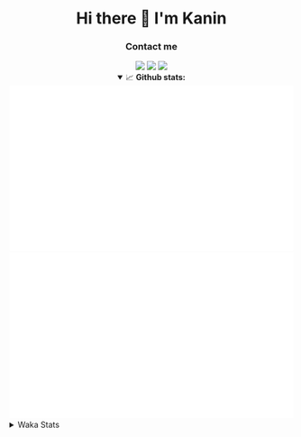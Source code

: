 <div align="center">
 <h1>Hi there 👋 I'm Kanin</h1>
 <h3>Contact me</h3>
 <a href="mailto:im@kanin.dev"><img src="https://img.shields.io/badge/gmail-%23D14836.svg?&style=for-the-badge&logo=gmail&logoColor=white"/></a>
 <a href="https://twitter.com/KaninTwt"><img src="https://img.shields.io/badge/twitter-%231DA1F2.svg?&style=for-the-badge&logo=twitter&logoColor=white"/></a>
 <a href="https://www.linkedin.com/in/KaninDev"><img src="https://img.shields.io/badge/linkedin-%230077B5.svg?&style=for-the-badge&logo=linkedin&logoColor=white"/></a>
<details open>
  <summary>📈 <b>Github stats:</b></summary>
  <img src="https://github.com/Kanin/Kanin/blob/master/scripts/GitHubStats/generated/overview.svg"/>
  <img src="https://github.com/Kanin/Kanin/blob/master/scripts/GitHubStats/generated/languages.svg"/>
</details>
</div>

<details>
 <summary>Waka Stats</summary>

<!--START_SECTION:waka-->
![Code Time](http://img.shields.io/badge/Code%20Time-2%2C222%20hrs%2022%20mins-blue)

![Profile Views](http://img.shields.io/badge/Profile%20Views-0-blue)

![Lines of code](https://img.shields.io/badge/From%20Hello%20World%20I%27ve%20Written-561.4%20thousand%20lines%20of%20code-blue)

**🐱 My GitHub Data** 

> 📦 105.1 kB Used in GitHub's Storage 
 > 
> 🏆 742 Contributions in the Year 2023
 > 
> 🚫 Not Opted to Hire
 > 
> 📜 24 Public Repositories 
 > 
> 🔑 12 Private Repositories 
 > 
**I'm an Early 🐤** 

```text
🌞 Morning                2324 commits        ██████░░░░░░░░░░░░░░░░░░░   25.88 % 
🌆 Daytime                2744 commits        ████████░░░░░░░░░░░░░░░░░   30.56 % 
🌃 Evening                2588 commits        ███████░░░░░░░░░░░░░░░░░░   28.82 % 
🌙 Night                  1323 commits        ████░░░░░░░░░░░░░░░░░░░░░   14.73 % 
```
📅 **I'm Most Productive on Monday** 

```text
Monday                   1742 commits        █████░░░░░░░░░░░░░░░░░░░░   19.40 % 
Tuesday                  1264 commits        ████░░░░░░░░░░░░░░░░░░░░░   14.08 % 
Wednesday                861 commits         ██░░░░░░░░░░░░░░░░░░░░░░░   09.59 % 
Thursday                 1370 commits        ████░░░░░░░░░░░░░░░░░░░░░   15.26 % 
Friday                   1504 commits        ████░░░░░░░░░░░░░░░░░░░░░   16.75 % 
Saturday                 885 commits         ██░░░░░░░░░░░░░░░░░░░░░░░   09.86 % 
Sunday                   1353 commits        ████░░░░░░░░░░░░░░░░░░░░░   15.07 % 
```


📊 **This Week I Spent My Time On** 

```text
🕑︎ Time Zone: America/New_York

💬 Programming Languages: 
Python                   19 hrs 49 mins      ██████████████████████░░░   87.44 % 
virtualenv               1 hr 10 mins        █░░░░░░░░░░░░░░░░░░░░░░░░   05.16 % 
GitIgnore file           39 mins             █░░░░░░░░░░░░░░░░░░░░░░░░   02.92 % 
Log File                 37 mins             █░░░░░░░░░░░░░░░░░░░░░░░░   02.78 % 
.env file                12 mins             ░░░░░░░░░░░░░░░░░░░░░░░░░   00.91 % 

🔥 Editors: 
PyCharm                  22 hrs 37 mins      █████████████████████████   99.77 % 
VS Code                  3 mins              ░░░░░░░░░░░░░░░░░░░░░░░░░   00.23 % 

🐱‍💻 Projects: 
Groups                   16 hrs 1 min        ██████████████████░░░░░░░   70.68 % 
P4P                      3 hrs 33 mins       ████░░░░░░░░░░░░░░░░░░░░░   15.67 % 
OhioBot                  1 hr 45 mins        ██░░░░░░░░░░░░░░░░░░░░░░░   07.79 % 
VoiceSphere              50 mins             █░░░░░░░░░░░░░░░░░░░░░░░░   03.75 % 
Unknown Project          21 mins             ░░░░░░░░░░░░░░░░░░░░░░░░░   01.55 % 

💻 Operating System: 
Windows                  22 hrs 40 mins      █████████████████████████   100.00 % 
```

**I Mostly Code in Python** 

```text
Python                   30 repos            ████████████████░░░░░░░░░   65.22 % 
Java                     5 repos             ███░░░░░░░░░░░░░░░░░░░░░░   10.87 % 
TypeScript               2 repos             █░░░░░░░░░░░░░░░░░░░░░░░░   04.35 % 
HTML                     2 repos             █░░░░░░░░░░░░░░░░░░░░░░░░   04.35 % 
Kotlin                   2 repos             █░░░░░░░░░░░░░░░░░░░░░░░░   04.35 % 
```



**Timeline**

![Lines of Code chart](https://raw.githubusercontent.com/Kanin/Kanin/master/assets/bar_graph.png)


 Last Updated on 15/12/2023 23:33:49 UTC
<!--END_SECTION:waka-->
</details>
